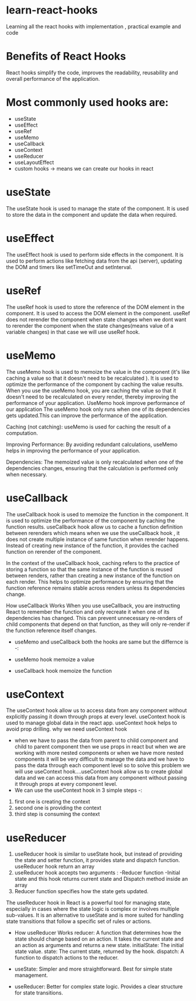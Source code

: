# learn-react-hooks
Learning all the react hooks with implementation , practical example and code

# Benefits of React Hooks
React hooks simplify the code, improves the readability, reusability and overall performance of the application.

# Most commonly used hooks are:

* useState
* useEffect
* useRef
* useMemo
* useCallback
* useContext
* useReducer
* useLayoutEffect
* custom hooks -> means we can create our hooks in react


# useState
The useState hook is used to manage the state of the component. It is used to store the data in the component and update the data when required.

# useEffect
The useEffect hook is used to perform side effects in the component. It is used to perform actions like fetching data from the api (server), updating the DOM and timers like setTimeOut and setInterval.

# useRef
The useRef hook is used to store the reference of the DOM element in the component. It is used to access the DOM element in the component.
useRef does not rerender the component when state changes
when we dont want to rerender the component when the state changes(means value of a variable changes) in that case we will use useRef hook.

# useMemo
The useMemo hook is used to memoize the value in the component (it's like caching a value so that it doesn't need to be recalculated ). It is used to optimize the performance of the component by caching the value results.
When you use the useMemo hook, you are caching the value so that it doesn't need to be recalculated on every render, thereby improving the performance of your application.
UseMemo hook improve performance of our application
The useMemo hook only runs when one of its dependencies gets updated.This can improve the performance of the application.

Caching (not catching):
useMemo is used for caching the result of a computation.

Improving Performance:
By avoiding redundant calculations, useMemo helps in improving the performance of your application.

Dependencies:
The memoized value is only recalculated when one of the dependencies changes, ensuring that the calculation is performed only when necessary.

# useCallback
The useCallback hook is used to memoize the function in the component. It is used to optimize the performance of the component by caching the function results.
useCallback hook allow us to cache a function definition between rerenders which means when we use the useCallback hook , it does not create multiple instance of same function when rerender happens.
Instead of creating new instance of the function, it provides the cached function on rerender of the component.

In the context of the useCallback hook, caching refers to the practice of storing a function so that the same instance of the function is reused between renders, rather than creating a new instance of the function on each render. This helps to optimize performance by ensuring that the function reference remains stable across renders unless its dependencies change.

How useCallback Works
When you use useCallback, you are instructing React to remember the function and only recreate it when one of its dependencies has changed. This can prevent unnecessary re-renders of child components that depend on that function, as they will only re-render if the function reference itself changes.

* useMemo and useCallback both the hooks are same but the differnce is -:

* useMemo hook memoize a value
* useCallback hook memoize the function

# useContext
The useContext hook allow us to access data from any component without explicitly passing it down through props at every level.
 useContext hook is used to manage global data in the react app.
 useContext hook helps to avoid prop drilling.
why we need useContext hook
* when we have to pass the data from parent to child component and child to parent component then we use props in react but when we are working with more nested components or when we have more nested components it will be very difficult to manage the data and we have to pass the data through each component level so to solve this problem we will use useContext hook....useContext hook allow us to create global data and we can access this data from any component without passing it through props at every component level.
* We can use the useContext hook in 3 simple steps -:
1. first one is creating the context
2. second one is providing the context
3. third step is consuming the context

# useReducer 
1. useReducer hook is similar to useState hook, but instead of providing the state and setter function, it provides state and dispatch function.
useReducer hook return an array
2. useReducer hook accepts two arguments :
-Reducer function
-Initial state
and this hook returns current state and Dispatch method inside an array
3. Reducer function specifies how the state gets updated.

The useReducer hook in React is a powerful tool for managing state, especially in cases where the state logic is complex or involves multiple sub-values. It is an alternative to useState and is more suited for handling state transitions that follow a specific set of rules or actions.

* How useReducer Works
reducer: A function that determines how the state should change based on an action. It takes the current state and an action as arguments and returns a new state.
initialState: The initial state value.
state: The current state, returned by the hook.
dispatch: A function to dispatch actions to the reducer.

* useState:
Simpler and more straightforward.
Best for simple state management.

* useReducer:
Better for complex state logic.
Provides a clear structure for state transitions.